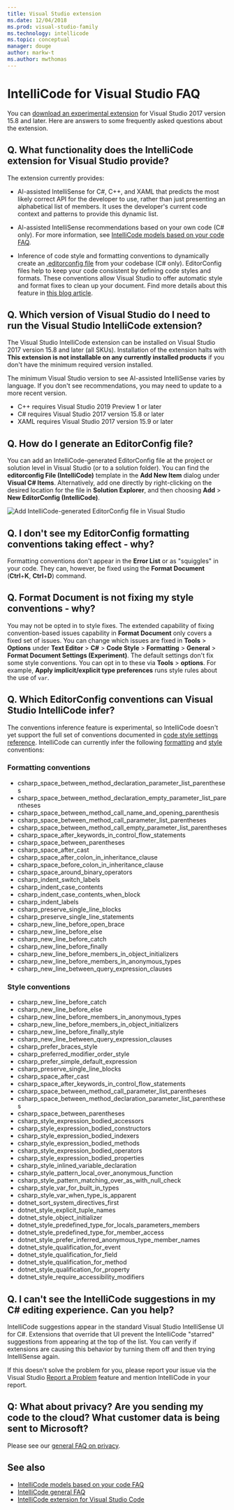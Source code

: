 ```yaml
---
title: Visual Studio extension
ms.date: 12/04/2018
ms.prod: visual-studio-family
ms.technology: intellicode
ms.topic: conceptual
manager: douge
author: markw-t
ms.author: mwthomas
---
```

# IntelliCode for Visual Studio FAQ

You can [download an experimental extension](https://go.microsoft.com/fwlink/?linkid=872707) for Visual Studio 2017 version 15.8 and later. Here are answers to some frequently asked questions about the extension.

## Q. What functionality does the IntelliCode extension for Visual Studio provide?

The extension currently provides:

- AI-assisted IntelliSense for C#, C++, and XAML that predicts the most likely correct API for the developer to use, rather than just presenting an alphabetical list of members. It uses the developer's current code context and patterns to provide this dynamic list.

- AI-assisted IntelliSense recommendations based on your own code (C# only). For more information, see [IntelliCode models based on your code FAQ](custom-model-faq.md).

- Inference of code style and formatting conventions to dynamically create an [.editorconfig file](/visualstudio/ide/create-portable-custom-editor-options) from your codebase (C# only). EditorConfig files help to keep your code consistent by defining code styles and formats. These conventions allow Visual Studio to offer automatic style and format fixes to clean up your document. Find more details about this feature in [this blog article](https://aka.ms/vsicec).

## Q. Which version of Visual Studio do I need to run the Visual Studio IntelliCode extension?

The Visual Studio IntelliCode extension can be installed on Visual Studio 2017 version 15.8 and later (all SKUs). Installation of the extension halts with **This extension is not installable on any currently installed products** if you don't have the minimum required version installed.

The minimum Visual Studio version to see AI-assisted IntelliSense varies by language. If you don't see recommendations, you may need to update to a more recent version.

- C++ requires Visual Studio 2019 Preview 1 or later
- C# requires Visual Studio 2017 version 15.8 or later
- XAML requires Visual Studio 2017 version 15.9 or later

## Q. How do I generate an EditorConfig file?

You can add an IntelliCode-generated EditorConfig file at the project or solution level in Visual Studio (or to a solution folder). You can find the **editorconfig File (IntelliCode)** template in the **Add New Item** dialog under **Visual C# Items**. Alternatively, add one directly by right-clicking on the desired location for the file in **Solution Explorer**, and then choosing **Add** > **New EditorConfig (IntelliCode)**.

![Add IntelliCode-generated EditorConfig file in Visual Studio](media/intellicode-editorconfig.png)

## Q. I don't see my EditorConfig formatting conventions taking effect - why?

Formatting conventions don't appear in the **Error List** or as "squiggles" in your code. They can, however, be fixed using the **Format Document** (**Ctrl**+**K**, **Ctrl**+**D**) command.

## Q. Format Document is not fixing my style conventions - why?

You may not be opted in to style fixes. The extended capability of fixing convention-based issues capability in **Format Document** only covers a fixed set of issues. You can change which issues are fixed in **Tools** > **Options** under **Text Editor** > **C#** > **Code Style** > **Formatting** > **General** > **Format Document Settings (Experiment)**. The default settings don't fix some style conventions. You can opt in to these via **Tools** > **options**. For example, **Apply implicit/explicit type preferences** runs style rules about the use of `var`.

## Q. Which EditorConfig conventions can Visual Studio IntelliCode infer?

The conventions inference feature is experimental, so IntelliCode doesn't yet support the full set of conventions documented in [code style settings reference](/visualstudio/ide/editorconfig-code-style-settings-reference). IntelliCode can currently infer the following [formatting](#formatting-conventions) and [style](#style-conventions) conventions:

### Formatting conventions

- csharp_space_between_method_declaration_parameter_list_parentheses
- csharp_space_between_method_declaration_empty_parameter_list_parentheses
- csharp_space_between_method_call_name_and_opening_parenthesis
- csharp_space_between_method_call_parameter_list_parentheses
- csharp_space_between_method_call_empty_parameter_list_parentheses
- csharp_space_after_keywords_in_control_flow_statements
- csharp_space_between_parentheses
- csharp_space_after_cast
- csharp_space_after_colon_in_inheritance_clause
- csharp_space_before_colon_in_inheritance_clause
- csharp_space_around_binary_operators
- csharp_indent_switch_labels
- csharp_indent_case_contents
- csharp_indent_case_contents_when_block
- csharp_indent_labels
- csharp_preserve_single_line_blocks
- csharp_preserve_single_line_statements
- csharp_new_line_before_open_brace
- csharp_new_line_before_else
- csharp_new_line_before_catch
- csharp_new_line_before_finally
- csharp_new_line_before_members_in_object_initializers
- csharp_new_line_before_members_in_anonymous_types
- csharp_new_line_between_query_expression_clauses

### Style conventions

- csharp_new_line_before_catch
- csharp_new_line_before_else
- csharp_new_line_before_members_in_anonymous_types
- csharp_new_line_before_members_in_object_initializers
- csharp_new_line_before_finally_style
- csharp_new_line_between_query_expression_clauses
- csharp_prefer_braces_style
- csharp_preferred_modifier_order_style
- csharp_prefer_simple_default_expression
- csharp_preserve_single_line_blocks
- csharp_space_after_cast
- csharp_space_after_keywords_in_control_flow_statements
- csharp_space_between_method_call_parameter_list_parentheses
- csharp_space_between_method_declaration_parameter_list_parentheses
- csharp_space_between_parentheses
- csharp_style_expression_bodied_accessors
- csharp_style_expression_bodied_constructors
- csharp_style_expression_bodied_indexers
- csharp_style_expression_bodied_methods
- csharp_style_expression_bodied_operators
- csharp_style_expression_bodied_properties
- csharp_style_inlined_variable_declaration
- csharp_style_pattern_local_over_anonymous_function
- csharp_style_pattern_matching_over_as_with_null_check
- csharp_style_var_for_built_in_types
- csharp_style_var_when_type_is_apparent
- dotnet_sort_system_directives_first
- dotnet_style_explicit_tuple_names
- dotnet_style_object_initializer
- dotnet_style_predefined_type_for_locals_parameters_members
- dotnet_style_predefined_type_for_member_access
- dotnet_style_prefer_inferred_anonymous_type_member_names
- dotnet_style_qualification_for_event
- dotnet_style_qualification_for_field
- dotnet_style_qualification_for_method
- dotnet_style_qualification_for_property
- dotnet_style_require_accessibility_modifiers

## Q. I can't see the IntelliCode suggestions in my C# editing experience. Can you help?

IntelliCode suggestions appear in the standard Visual Studio IntelliSense UI for C#. Extensions that override that UI prevent the IntelliCode "starred" suggestions from appearing at the top of the list. You can verify if extensions are causing this behavior by turning them off and then trying IntelliSense again.

If this doesn't solve the problem for you, please report your issue via the Visual Studio [Report a Problem](/visualstudio/ide/how-to-report-a-problem-with-visual-studio-2017) feature and mention IntelliCode in your report.

## Q: What about privacy? Are you sending my code to the cloud? What customer data is being sent to Microsoft?

Please see our [general FAQ on privacy](https://docs.microsoft.com/en-us/visualstudio/intellicode/faq#-q-what-about-privacy-are-you-sending-my-code-to-the-cloud-what-customer-data-is-being-sent-to-microsoft).

## See also

- [IntelliCode models based on your code FAQ](custom-model-faq.md)
- [IntelliCode general FAQ](faq.md)
- [IntelliCode extension for Visual Studio Code](intellicode-visual-studio-code.md)
